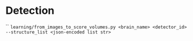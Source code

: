 # Detection

``
`learning/from_images_to_score_volumes.py <brain_name> <detector_id> --structure_list <json-encoded list str>`
